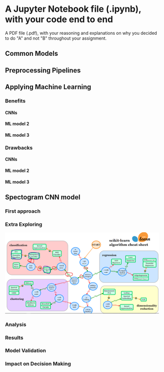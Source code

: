 # A Jupyter Notebook file (.ipynb), with your code end to end

A PDF file (.pdf), with your reasoning and explanations on why you decided to do "A" and not "B" throughout your assignment.

## Common Models

## Preprocessing Pipelines

## Applying Machine Learning

### Benefits

#### CNNs

#### ML model 2

#### ML model 3

### Drawbacks

#### CNNs

#### ML model 2

#### ML model 3

## Spectogram CNN model

### First approach

### Extra Exploring

![ML exploring](image.png)

### Analysis

### Results

### Model Validation

### Impact on Decision Making
